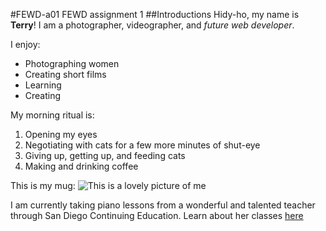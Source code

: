 #FEWD-a01
FEWD assignment 1
##Introductions
Hidy-ho, my name is **Terry**! I am a photographer, videographer, and _*future web developer*_.

I enjoy:
* Photographing women
* Creating short films
* Learning
* Creating

My morning ritual is:
1. Opening my eyes
2. Negotiating with cats for a few more minutes of shut-eye
3. Giving up, getting up, and feeding cats
4. Making and drinking coffee

This is my mug:
![This is a lovely picture of me](http://testingfx.com/images/fewdTerry.jpg)

I am currently taking piano lessons from a wonderful and talented teacher through San Diego Continuing Education. Learn about her classes [here](http://helenaweipiano.org)

